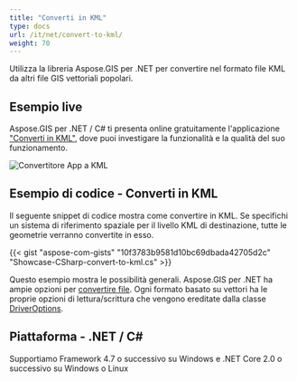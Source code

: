 ```yaml
---
title: "Converti in KML"
type: docs
url: /it/net/convert-to-kml/
weight: 70
---
```


Utilizza la libreria Aspose.GIS per .NET per convertire nel formato file KML da altri file GIS vettoriali popolari.

## **Esempio live**

Aspose.GIS per .NET / C# ti presenta online gratuitamente l'applicazione ["Converti in KML"](https://products.aspose.app/gis/conversion/convert-to-kml), dove puoi investigare la funzionalità e la qualità del suo funzionamento.

![Convertitore App a KML](conversion.png)

## **Esempio di codice - Converti in KML**

Il seguente snippet di codice mostra come convertire in KML. Se specifichi un sistema di riferimento spaziale per il livello KML di destinazione, tutte le geometrie verranno convertite in esso. 

{{< gist "aspose-com-gists" "10f3783b9581d10bc69dbada42705d2c" "Showcase-CSharp-convert-to-kml.cs" >}}

Questo esempio mostra le possibilità generali. Aspose.GIS per .NET ha ampie opzioni per [convertire file](https://docs.aspose.com/gis/net/vector-layers/). Ogni formato basato su vettori ha le proprie opzioni di lettura/scrittura che vengono ereditate dalla classe [DriverOptions](https://reference.aspose.com/gis/net/aspose.gis/driveroptions).

## **Piattaforma - .NET / C#**

Supportiamo Framework 4.7 o successivo su Windows e .NET Core 2.0 o successivo su Windows o Linux
